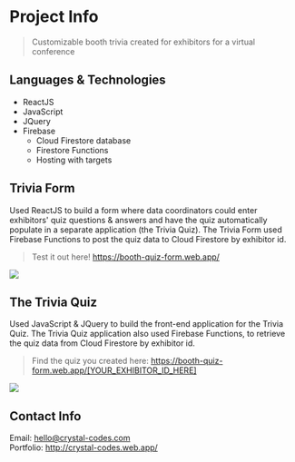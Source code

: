 # Project Info

> Customizable booth trivia created for exhibitors for a virtual conference


## Languages & Technologies

* ReactJS
* JavaScript
* JQuery
* Firebase 
    * Cloud Firestore database
    * Firestore Functions
    * Hosting with targets


## Trivia Form

Used ReactJS to build a form where data coordinators could enter exhibitors' quiz questions & answers and have the quiz automatically populate in a separate application (the Trivia Quiz). The Trivia Form used Firebase Functions to post the quiz data to Cloud Firestore by exhibitor id.

> Test it out here! https://booth-quiz-form.web.app/

![](https://eventfinity-production-assets.s3.amazonaws.com/materials/1214031/original/boothform.png)



## The Trivia Quiz

Used JavaScript & JQuery to build the front-end application for the Trivia Quiz. The Trivia Quiz application also used Firebase Functions, to retrieve the quiz data from Cloud Firestore by exhibitor id.

> Find the quiz you created here: https://booth-quiz-form.web.app/[YOUR_EXHIBITOR_ID_HERE]

![](https://eventfinity-production-assets.s3.amazonaws.com/materials/1214041/original/boothquiz.png)



## Contact Info

Email: hello@crystal-codes.com  
Portfolio: http://crystal-codes.web.app/